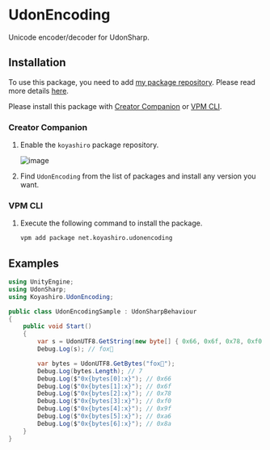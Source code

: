 # UdonEncoding

Unicode encoder/decoder for UdonSharp.

## Installation

To use this package, you need to add [my package repository](https://github.com/koyashiro/vpm-repos).
Please read more details [here](https://github.com/koyashiro/vpm-repos#installation).

Please install this package with [Creator Companion](https://vcc.docs.vrchat.com/) or [VPM CLI](https://vcc.docs.vrchat.com/vpm/cli/).

### Creator Companion

1. Enable the `koyashiro` package repository.

   ![image](https://user-images.githubusercontent.com/6698252/230629434-048cde39-a0ec-4c53-bfe2-46bde2e6a57a.png)

2. Find `UdonEncoding` from the list of packages and install any version you want.

### VPM CLI

1. Execute the following command to install the package.

   ```sh
   vpm add package net.koyashiro.udonencoding
   ```

## Examples

```cs
using UnityEngine;
using UdonSharp;
using Koyashiro.UdonEncoding;

public class UdonEncodingSample : UdonSharpBehaviour
{
    public void Start()
    {
        var s = UdonUTF8.GetString(new byte[] { 0x66, 0x6f, 0x78, 0xf0, 0x9f, 0xa6, 0x8a });
        Debug.Log(s); // fox🦊

        var bytes = UdonUTF8.GetBytes("fox🦊");
        Debug.Log(bytes.Length); // 7
        Debug.Log($"0x{bytes[0]:x}"); // 0x66
        Debug.Log($"0x{bytes[1]:x}"); // 0x6f
        Debug.Log($"0x{bytes[2]:x}"); // 0x78
        Debug.Log($"0x{bytes[3]:x}"); // 0xf0
        Debug.Log($"0x{bytes[4]:x}"); // 0x9f
        Debug.Log($"0x{bytes[5]:x}"); // 0xa6
        Debug.Log($"0x{bytes[6]:x}"); // 0x8a
    }
}
```
